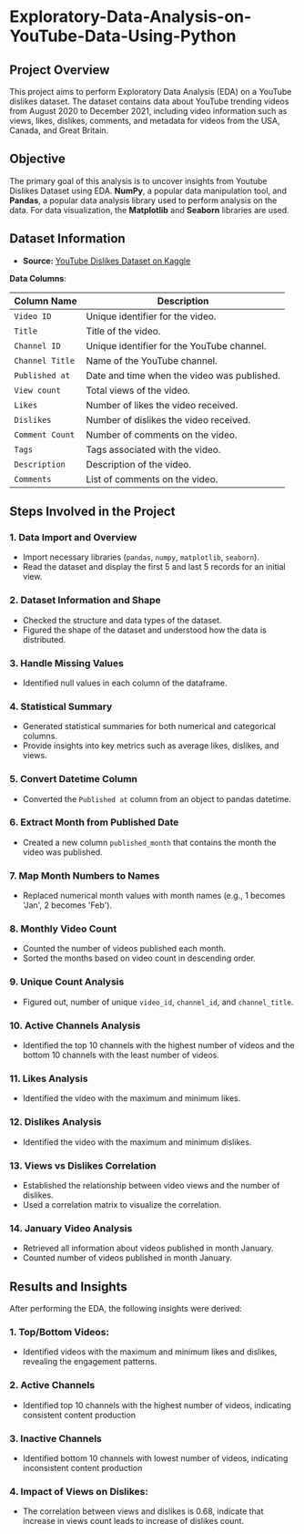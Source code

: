 # Exploratory-Data-Analysis-on-YouTube-Data-Using-Python

## Project Overview

This project aims to perform Exploratory Data Analysis (EDA) on a YouTube dislikes dataset. The dataset contains data about YouTube trending videos from August 2020 to December 2021, including video information such as views, likes, dislikes, comments, and metadata for videos from the USA, Canada, and Great Britain.

## Objective

The primary goal of this analysis is to uncover insights from Youtube Dislikes Dataset using EDA. **NumPy**, a popular data manipulation tool, and **Pandas**, a popular data analysis library used to perform analysis on the data. For data visualization, the **Matplotlib** and  **Seaborn** libraries are used. 

## Dataset Information

- **Source:** [YouTube Dislikes Dataset on Kaggle](https://www.kaggle.com/datasets/dmitrynikolaev/youtube-dislikes-dataset)
  
**Data Columns**:

| Column Name      | Description                                                        |
|------------------|--------------------------------------------------------------------|
| `Video ID`       | Unique identifier for the video.                                   |
| `Title`          | Title of the video.                                                |
| `Channel ID`     | Unique identifier for the YouTube channel.                         |
| `Channel Title`  | Name of the YouTube channel.                                       |
| `Published at`   | Date and time when the video was published.                        |
| `View count`     | Total views of the video.                                          |
| `Likes`          | Number of likes the video received.                                |
| `Dislikes`       | Number of dislikes the video received.                             |
| `Comment Count`  | Number of comments on the video.                                   |
| `Tags`           | Tags associated with the video.                                    |
| `Description`    | Description of the video.                                          |
| `Comments`       | List of comments on the video.                                     |


## Steps Involved in the Project

### 1. Data Import and Overview
- Import necessary libraries (`pandas`, `numpy`, `matplotlib`, `seaborn`).
- Read the dataset and display the first 5 and last 5 records for an initial view.

### 2. Dataset Information and Shape
- Checked the structure and data types of the dataset.
- Figured the shape of the dataset and understood how the data is distributed.

### 3. Handle Missing Values
- Identified null values in each column of the dataframe.

### 4. Statistical Summary
- Generated statistical summaries for both numerical and categorical columns.
- Provide insights into key metrics such as average likes, dislikes, and views.

### 5. Convert Datetime Column
- Converted the `Published at` column from an object to pandas datetime.

### 6. Extract Month from Published Date
- Created a new column `published_month` that contains the month the video was published.

### 7. Map Month Numbers to Names
- Replaced numerical month values with month names (e.g., 1 becomes 'Jan', 2 becomes 'Feb').

### 8. Monthly Video Count
- Counted the number of videos published each month.
- Sorted the months based on video count in descending order.

### 9. Unique Count Analysis
- Figured out, number of unique `video_id`, `channel_id`, and `channel_title`.

### 10. Active Channels Analysis
- Identified the top 10 channels with the highest number of videos and the bottom 10 channels with the least number of videos.

### 11. Likes Analysis
- Identified the video with the maximum and minimum likes.

### 12. Dislikes Analysis
- Identified the video with the maximum and minimum dislikes.

### 13. Views vs Dislikes Correlation
- Established the relationship between video views and the number of dislikes.
- Used a correlation matrix to visualize the correlation.

### 14. January Video Analysis
- Retrieved all information about videos published in month January.
- Counted number of videos published in month January.

## Results and Insights

After performing the EDA, the following insights were derived:

### 1. Top/Bottom Videos:
- Identified videos with the maximum and minimum likes and dislikes, revealing the engagement patterns.

### 2. Active Channels
- Identified top 10 channels with the highest number of videos, indicating consistent content production

### 3. Inactive Channels
- Identified bottom 10 channels with lowest number of videos, indicating inconsistent content production

### 4. Impact of Views on Dislikes:
- The correlation between views and dislikes is 0.68, indicate that increase in views count leads to increase of dislikes count.

